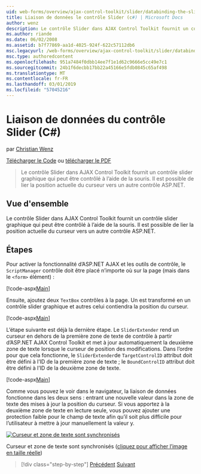 ```yaml
---
uid: web-forms/overview/ajax-control-toolkit/slider/databinding-the-slider-control-cs
title: Liaison de données le contrôle Slider (c#) | Microsoft Docs
author: wenz
description: Le contrôle Slider dans AJAX Control Toolkit fournit un contrôle slider graphique qui peut être contrôlé à l’aide de la souris. Il est possible de lier la position en cours...
ms.author: riande
ms.date: 06/02/2008
ms.assetid: b7f77869-aa1d-4025-924f-622c57112db6
msc.legacyurl: /web-forms/overview/ajax-control-toolkit/slider/databinding-the-slider-control-cs
msc.type: authoredcontent
ms.openlocfilehash: 951a7484f0dbb14ee7f1e1d62c9666e5cc49e7c1
ms.sourcegitcommit: 24b1f6decbb17bb22a45166e5fdb0845c65af498
ms.translationtype: MT
ms.contentlocale: fr-FR
ms.lasthandoff: 03/01/2019
ms.locfileid: "57045216"
---
```

<a name="databinding-the-slider-control-c"></a>Liaison de données du contrôle Slider (C#)
====================
par [Christian Wenz](https://github.com/wenz)

[Télécharger le Code](http://download.microsoft.com/download/9/3/f/93f8daea-bebd-4821-833b-95205389c7d0/Slider0.cs.zip) ou [télécharger le PDF](http://download.microsoft.com/download/2/d/c/2dc10e34-6983-41d4-9c08-f78f5387d32b/slider0CS.pdf)

> Le contrôle Slider dans AJAX Control Toolkit fournit un contrôle slider graphique qui peut être contrôlé à l’aide de la souris. Il est possible de lier la position actuelle du curseur vers un autre contrôle ASP.NET.


## <a name="overview"></a>Vue d'ensemble

Le contrôle Slider dans AJAX Control Toolkit fournit un contrôle slider graphique qui peut être contrôlé à l’aide de la souris. Il est possible de lier la position actuelle du curseur vers un autre contrôle ASP.NET.

## <a name="steps"></a>Étapes

Pour activer la fonctionnalité d’ASP.NET AJAX et les outils de contrôle, le `ScriptManager` contrôle doit être placé n’importe où sur la page (mais dans le `<form>` élément) :

[!code-aspx[Main](databinding-the-slider-control-cs/samples/sample1.aspx)]

Ensuite, ajoutez deux `TextBox` contrôles à la page. Un est transformé en un contrôle slider graphique et autres celui contiendra la position du curseur.

[!code-aspx[Main](databinding-the-slider-control-cs/samples/sample2.aspx)]

L’étape suivante est déjà la dernière étape. Le `SliderExtender` rend un curseur en dehors de la première zone de texte de contrôle à partir d’ASP.NET AJAX Control Toolkit et met à jour automatiquement la deuxième zone de texte lorsque le curseur de position des modifications. Dans l’ordre pour que cela fonctionne, le `SliderExtender`de `TargetControlID` attribut doit être défini à l’ID de la première zone de texte ; le `BoundControlID` attribut doit être défini à l’ID de la deuxième zone de texte.

[!code-aspx[Main](databinding-the-slider-control-cs/samples/sample3.aspx)]

Comme vous pouvez le voir dans le navigateur, la liaison de données fonctionne dans les deux sens : entrant une nouvelle valeur dans la zone de texte des mises à jour la position du curseur. Si vous apportez à la deuxième zone de texte en lecture seule, vous pouvez ajouter une protection faible pour le champ de texte afin qu’il soit plus difficile pour l’utilisateur à mettre à jour manuellement la valeur y.


[![Curseur et zone de texte sont synchronisés](databinding-the-slider-control-cs/_static/image2.png)](databinding-the-slider-control-cs/_static/image1.png)

Curseur et zone de texte sont synchronisés ([cliquez pour afficher l’image en taille réelle](databinding-the-slider-control-cs/_static/image3.png))

> [!div class="step-by-step"]
> [Précédent](using-the-slider-control-with-auto-postback-cs.md)
> [Suivant](using-the-slider-control-with-auto-postback-vb.md)
